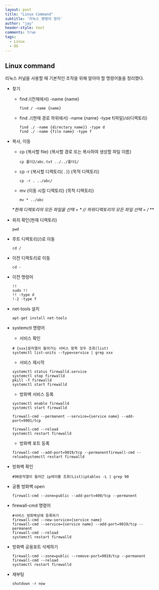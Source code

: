 ```yaml
---
layout: post
title: "Linux Command"
subtitle: '리눅스 명령어 정리'
author: "jay"
header-style: text
comments: true
tags:
  - Linux
  - OS
---
```

## Linux command

리눅스 커널을 사용할 때 기본적인 조작을 위해 알아야 할 명령어들을 정리했다.

- 찾기

  - find /(전체에서) -name {name}

    ```shell
    find / -name {name}
    ```

  - find ./(현재 경로 하위에서) -name {name} -type f(파일)/d(디렉토리)

    ```shell
    find ./ -name {directory name}} -type d
    find ./ -name {file name} -type f
    ```

- 복사, 이동

  - cp {복사할 file} {복사할 경로 또는 복사하여 생성할 파일 이름}

    ```shell
    cp 폴더2/abc.txt ../../폴더1/
    ```

  - cp -r {복사할 디렉토리( . )} {목적 디렉토리}

    ```shell
    cp -r . ../abc/
    ```

  - mv {이동 시킬 디렉토리} {목적 디렉토리}

    ```shell
    mv * ../abc
    ```

  **현재 디렉토리의 모든 파일을 선택 = * // 하위디렉토리의 모든 파일 선택 = /* **

- 위치 확인(현재 디렉토리)

  ```shell
  pwd
  ```

- 루트 디렉토리(/)로 이동

  ```shell
  cd /
  ```

- 이전 디렉토리로 이동

  ```shell
  cd -
  ```

- 이전 명령어

  ```shell
  !!
  sudo !!
  !! -type d
  !-2 -type f
  ```

- net-tools 설치

  ```shell
  apt-get install net-tools
  ```

- systemctl 명령어

  - 서비스 확인

  ```shell
  # {xxx}문자열이 들어가는 서비스 항목 모두 조회(list)
  systemctl list-units --type=service | grep xxx
  ```

  - 서비스 재시작

  ```shell
  systemctl status firewalld.service
  systemctl stop firewalld
  pkill -f firewalld
  systemctl start firewalld
  ```

  - 방화벽 서비스 등록

  ```shell
  systemctl enable firewalld
  systemctl start firewalld
  
  firewall-cmd --permanent --service={service name} --add-port=9901/tcp
  
  firewall-cmd --reload
  systemctl restart firewalld
  ```

  - 방화벽 포트 등록

  ```shell
  firewall-cmd --add-port=9019/tcp --permanentfirewall-cmd --reloadsystemctl restart firewalld
  ```

- 방화벽 확인

  ```shell
  #90문자열이 들어간 ip테이블 조회(List)iptables -L | grep 90
  ```

- 공통 방화벽 open

  ```shell
  firewall-cmd --zone=public --add-port=400/tcp --permanent
  ```

- firewall-cmd 명령어

  ```shell
  #서비스 방화벽상에 등록하기
  firewall-cmd --new-service={service name}
  firewall-cmd --service={service name} --add-port=9019/tcp --permanent
  firewall-cmd --reload
  systemctl restart firewalld
  ```

- 방화벽 공용포트 삭제하기

  ```shell
  firewall-cmd --zone=public --remove-port=9019/tcp --permanent
  firewall-cmd --reload
  systemctl restart firewalld
  ```

- 재부팅

  ```shell
  shutdown -r now
  ```